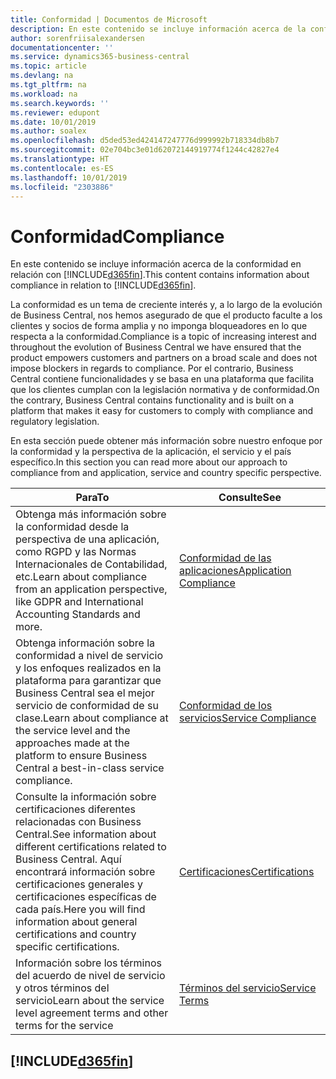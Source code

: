 ```yaml
---
title: Conformidad | Documentos de Microsoft
description: En este contenido se incluye información acerca de la conformidad en relación con Business Central.
author: sorenfriisalexandersen
documentationcenter: ''
ms.service: dynamics365-business-central
ms.topic: article
ms.devlang: na
ms.tgt_pltfrm: na
ms.workload: na
ms.search.keywords: ''
ms.reviewer: edupont
ms.date: 10/01/2019
ms.author: soalex
ms.openlocfilehash: d5ded53ed424147247776d999992b718334db8b7
ms.sourcegitcommit: 02e704bc3e01d62072144919774f1244c42827e4
ms.translationtype: HT
ms.contentlocale: es-ES
ms.lasthandoff: 10/01/2019
ms.locfileid: "2303886"
---
```

# <a name="compliance"></a><span data-ttu-id="7d958-103">Conformidad</span><span class="sxs-lookup"><span data-stu-id="7d958-103">Compliance</span></span>
<span data-ttu-id="7d958-104">En este contenido se incluye información acerca de la conformidad en relación con [!INCLUDE[d365fin](../includes/d365fin_md.md)].</span><span class="sxs-lookup"><span data-stu-id="7d958-104">This content contains information about compliance in relation to [!INCLUDE[d365fin](../includes/d365fin_md.md)].</span></span>  

<span data-ttu-id="7d958-105">La conformidad es un tema de creciente interés y, a lo largo de la evolución de Business Central, nos hemos asegurado de que el producto faculte a los clientes y socios de forma amplia y no imponga bloqueadores en lo que respecta a la conformidad.</span><span class="sxs-lookup"><span data-stu-id="7d958-105">Compliance is a topic of increasing interest and throughout the evolution of Business Central we have ensured that the product empowers customers and partners on a broad scale and does not impose blockers in regards to compliance.</span></span> <span data-ttu-id="7d958-106">Por el contrario, Business Central contiene funcionalidades y se basa en una plataforma que facilita que los clientes cumplan con la legislación normativa y de conformidad.</span><span class="sxs-lookup"><span data-stu-id="7d958-106">On the contrary, Business Central contains functionality and is built on a platform that makes it easy for customers to comply with compliance and regulatory legislation.</span></span>

<span data-ttu-id="7d958-107">En esta sección puede obtener más información sobre nuestro enfoque por la conformidad y la perspectiva de la aplicación, el servicio y el país específico.</span><span class="sxs-lookup"><span data-stu-id="7d958-107">In this section you can read more about our approach to compliance from and application, service and country specific perspective.</span></span>

|<span data-ttu-id="7d958-108">**Para**</span><span class="sxs-lookup"><span data-stu-id="7d958-108">**To**</span></span>|<span data-ttu-id="7d958-109">**Consulte**</span><span class="sxs-lookup"><span data-stu-id="7d958-109">**See**</span></span>|  
|------------|-------------|  
|<span data-ttu-id="7d958-110">Obtenga más información sobre la conformidad desde la perspectiva de una aplicación, como RGPD y las Normas Internacionales de Contabilidad, etc.</span><span class="sxs-lookup"><span data-stu-id="7d958-110">Learn about compliance from an application perspective, like GDPR and International Accounting Standards and more.</span></span>|[<span data-ttu-id="7d958-111">Conformidad de las aplicaciones</span><span class="sxs-lookup"><span data-stu-id="7d958-111">Application Compliance</span></span>](compliance-application-compliance.md)|  
|<span data-ttu-id="7d958-112">Obtenga información sobre la conformidad a nivel de servicio y los enfoques realizados en la plataforma para garantizar que Business Central sea el mejor servicio de conformidad de su clase.</span><span class="sxs-lookup"><span data-stu-id="7d958-112">Learn about compliance at the service level and the approaches made at the platform to ensure Business Central a best-in-class service compliance.</span></span>|[<span data-ttu-id="7d958-113">Conformidad de los servicios</span><span class="sxs-lookup"><span data-stu-id="7d958-113">Service Compliance</span></span>](compliance-service-compliance.md)|  
|<span data-ttu-id="7d958-114">Consulte la información sobre certificaciones diferentes relacionadas con Business Central.</span><span class="sxs-lookup"><span data-stu-id="7d958-114">See information about different certifications related to Business Central.</span></span> <span data-ttu-id="7d958-115">Aquí encontrará información sobre certificaciones generales y certificaciones específicas de cada país.</span><span class="sxs-lookup"><span data-stu-id="7d958-115">Here you will find information about general certifications and country specific certifications.</span></span>|[<span data-ttu-id="7d958-116">Certificaciones</span><span class="sxs-lookup"><span data-stu-id="7d958-116">Certifications</span></span>](compliance-certifications.md)|  
|<span data-ttu-id="7d958-117">Información sobre los términos del acuerdo de nivel de servicio y otros términos del servicio</span><span class="sxs-lookup"><span data-stu-id="7d958-117">Learn about the service level agreement terms and other terms for the service</span></span>|[<span data-ttu-id="7d958-118">Términos del servicio</span><span class="sxs-lookup"><span data-stu-id="7d958-118">Service Terms</span></span>](compliance-service-compliance.md#service-terms)|  

## [!INCLUDE[d365fin](../includes/free_trial_md.md)]  
